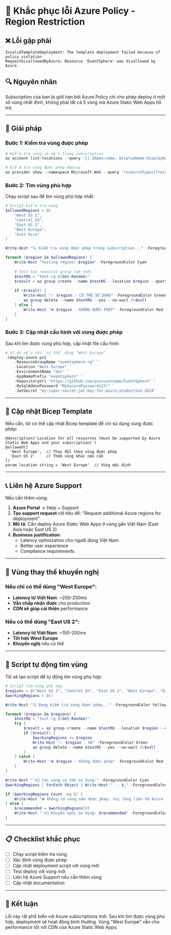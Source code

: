 # 🔧 Khắc phục lỗi Azure Policy - Region Restriction

## ❌ Lỗi gặp phải
```
InvalidTemplateDeployment: The template deployment failed because of policy violation
RequestDisallowedByAzure: Resource 'EventSphere' was disallowed by Azure
```

## 🔍 Nguyên nhân
Subscription của bạn bị giới hạn bởi Azure Policy chỉ cho phép deploy ở một số vùng nhất định, không phải tất cả 5 vùng mà Azure Static Web Apps hỗ trợ.

---

## 🚀 Giải pháp

### Bước 1: Kiểm tra vùng được phép

```powershell
# Kiểm tra vùng có sẵn trong subscription
az account list-locations --query "[].{Name:name, DisplayName:displayName}" --output table

# Kiểm tra vùng được phép deploy
az provider show --namespace Microsoft.Web --query "resourceTypes[?resourceType=='staticSites'].locations[]" --output table
```

### Bước 2: Tìm vùng phù hợp

Chạy script sau để tìm vùng phù hợp nhất:

```powershell
# Script kiểm tra vùng
$allowedRegions = @(
    "West US 2",
    "Central US", 
    "East US 2",
    "West Europe",
    "East Asia"
)

Write-Host "🔍 Kiểm tra vùng được phép trong subscription..." -ForegroundColor Yellow

foreach ($region in $allowedRegions) {
    Write-Host "Testing region: $region" -ForegroundColor Cyan
    
    # Test tạo resource group tạm thời
    $testRG = "test-rg-$(Get-Random)"
    $result = az group create --name $testRG --location $region --query "name" --output tsv 2>$null
    
    if ($result) {
        Write-Host "✅ $region - CÓ THỂ SỬ DỤNG" -ForegroundColor Green
        az group delete --name $testRG --yes --no-wait 2>$null
    } else {
        Write-Host "❌ $region - KHÔNG ĐƯỢC PHÉP" -ForegroundColor Red
    }
}
```

### Bước 3: Cập nhật cấu hình với vùng được phép

Sau khi tìm được vùng phù hợp, cập nhật file cấu hình:

```powershell
# Ví dụ nếu chỉ có thể dùng "West Europe"
.\deploy-azure.ps1 `
    -ResourceGroupName "eventsphere-rg" `
    -Location "West Europe" `
    -EnvironmentName "dev" `
    -AppNamePrefix "eventsphere" `
    -RepositoryUrl "https://github.com/yourusername/EventSphere" `
    -MySqlAdminPassword "MySecurePassword123!" `
    -JwtSecret "my-super-secret-jwt-key-for-azure-production-2024"
```

---

## 🔄 Cập nhật Bicep Template

Nếu cần, tôi có thể cập nhật Bicep template để chỉ sử dụng vùng được phép:

```bicep
@description('Location for all resources (must be supported by Azure Static Web Apps and your subscription)')
@allowed([
  'West Europe',  // Thay đổi theo vùng được phép
  'East US 2'     // Thêm vùng khác nếu cần
])
param location string = 'West Europe'  // Vùng mặc định
```

---

## 📞 Liên hệ Azure Support

Nếu cần thêm vùng:

1. **Azure Portal** → Help + Support
2. **Tạo support request** với tiêu đề: "Request additional Azure regions for deployment"
3. **Mô tả**: Cần deploy Azure Static Web Apps ở vùng gần Việt Nam (East Asia hoặc East US 2)
4. **Business justification**: 
   - Latency optimization cho người dùng Việt Nam
   - Better user experience
   - Compliance requirements

---

## 🎯 Vùng thay thế khuyến nghị

### Nếu chỉ có thể dùng "West Europe":
- **Latency từ Việt Nam**: ~200-250ms
- **Vẫn chấp nhận được** cho production
- **CDN sẽ giúp cải thiện** performance

### Nếu có thể dùng "East US 2":
- **Latency từ Việt Nam**: ~150-200ms  
- **Tốt hơn West Europe**
- **Khuyến nghị** nếu có thể

---

## 🔧 Script tự động tìm vùng

Tôi sẽ tạo script để tự động tìm vùng phù hợp:

```powershell
# Script tìm vùng phù hợp
$regions = @("West US 2", "Central US", "East US 2", "West Europe", "East Asia")
$workingRegions = @()

Write-Host "🔍 Đang kiểm tra vùng được phép..." -ForegroundColor Yellow

foreach ($region in $regions) {
    $testRG = "test-rg-$(Get-Random)"
    try {
        $result = az group create --name $testRG --location $region --query "name" --output tsv 2>$null
        if ($result) {
            $workingRegions += $region
            Write-Host "✅ $region - OK" -ForegroundColor Green
            az group delete --name $testRG --yes --no-wait 2>$null
        }
    } catch {
        Write-Host "❌ $region - Không được phép" -ForegroundColor Red
    }
}

Write-Host "`n🎯 Các vùng có thể sử dụng:" -ForegroundColor Cyan
$workingRegions | ForEach-Object { Write-Host "  - $_" -ForegroundColor White }

if ($workingRegions.Count -eq 0) {
    Write-Host "❌ Không có vùng nào được phép. Vui lòng liên hệ Azure Support." -ForegroundColor Red
} else {
    $recommended = $workingRegions[0]
    Write-Host "`n🚀 Khuyến nghị sử dụng: $recommended" -ForegroundColor Green
}
```

---

## 📋 Checklist khắc phục

- [ ] Chạy script kiểm tra vùng
- [ ] Xác định vùng được phép
- [ ] Cập nhật deployment script với vùng mới
- [ ] Test deploy với vùng mới
- [ ] Liên hệ Azure Support nếu cần thêm vùng
- [ ] Cập nhật documentation

---

## 🎉 Kết luận

Lỗi này rất phổ biến với Azure subscriptions mới. Sau khi tìm được vùng phù hợp, deployment sẽ hoạt động bình thường. Vùng "West Europe" vẫn cho performance tốt với CDN của Azure Static Web Apps.
